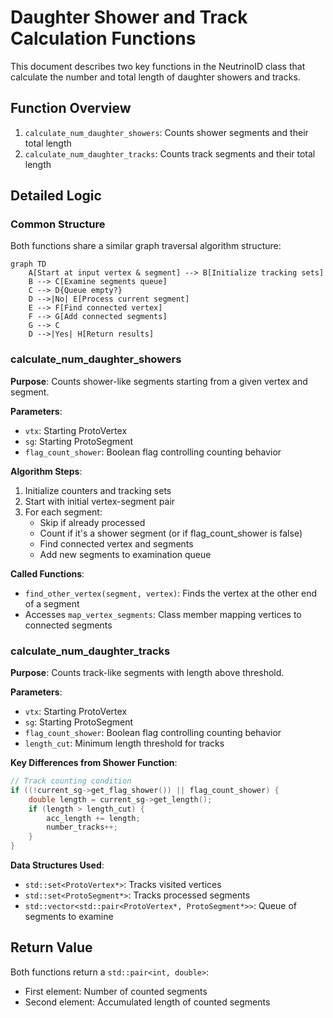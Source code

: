 # Daughter Shower and Track Calculation Functions

This document describes two key functions in the NeutrinoID class that calculate the number and total length of daughter showers and tracks.

## Function Overview

1. `calculate_num_daughter_showers`: Counts shower segments and their total length
2. `calculate_num_daughter_tracks`: Counts track segments and their total length

## Detailed Logic

### Common Structure
Both functions share a similar graph traversal algorithm structure:

```mermaid
graph TD
    A[Start at input vertex & segment] --> B[Initialize tracking sets]
    B --> C[Examine segments queue]
    C --> D{Queue empty?}
    D -->|No| E[Process current segment]
    E --> F[Find connected vertex]
    F --> G[Add connected segments]
    G --> C
    D -->|Yes| H[Return results]
```

### calculate_num_daughter_showers

**Purpose**: Counts shower-like segments starting from a given vertex and segment.

**Parameters**:
- `vtx`: Starting ProtoVertex
- `sg`: Starting ProtoSegment
- `flag_count_shower`: Boolean flag controlling counting behavior

**Algorithm Steps**:
1. Initialize counters and tracking sets
2. Start with initial vertex-segment pair
3. For each segment:
   - Skip if already processed
   - Count if it's a shower segment (or if flag_count_shower is false)
   - Find connected vertex and segments
   - Add new segments to examination queue

**Called Functions**:
- `find_other_vertex(segment, vertex)`: Finds the vertex at the other end of a segment
- Accesses `map_vertex_segments`: Class member mapping vertices to connected segments

### calculate_num_daughter_tracks

**Purpose**: Counts track-like segments with length above threshold.

**Parameters**:
- `vtx`: Starting ProtoVertex
- `sg`: Starting ProtoSegment
- `flag_count_shower`: Boolean flag controlling counting behavior
- `length_cut`: Minimum length threshold for tracks

**Key Differences from Shower Function**:
```cpp
// Track counting condition
if ((!current_sg->get_flag_shower()) || flag_count_shower) {
    double length = current_sg->get_length();
    if (length > length_cut) {
        acc_length += length;
        number_tracks++;
    }
}
```

**Data Structures Used**:
- `std::set<ProtoVertex*>`: Tracks visited vertices
- `std::set<ProtoSegment*>`: Tracks processed segments
- `std::vector<std::pair<ProtoVertex*, ProtoSegment*>>`: Queue of segments to examine

## Return Value
Both functions return a `std::pair<int, double>`:
- First element: Number of counted segments
- Second element: Accumulated length of counted segments
